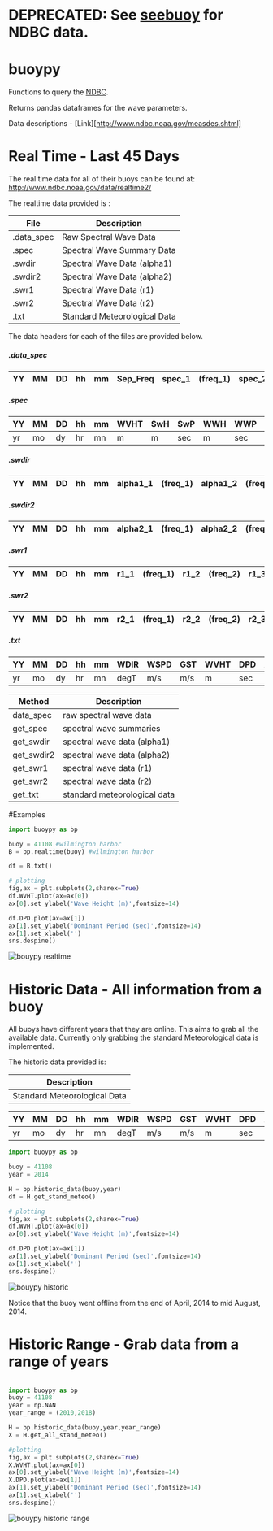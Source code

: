 # DEPRECATED: See [seebuoy](https://github.com/nickc1/seebuoy) for NDBC data.


buoypy
========

Functions to query the [NDBC](http://www.ndbc.noaa.gov/).

Returns pandas dataframes for the wave parameters.

Data descriptions - [Link][http://www.ndbc.noaa.gov/measdes.shtml]


# Real Time - Last 45 Days

The real time data for all of their buoys can be found at:
http://www.ndbc.noaa.gov/data/realtime2/

The realtime data provided is :

|File					|Description
|-------------|-----------------------
|.data_spec		|	Raw Spectral Wave Data
|.spec				|	Spectral Wave Summary Data
|.swdir				|	Spectral Wave Data (alpha1)
|.swdir2			|	Spectral Wave Data (alpha2)
|.swr1				|	Spectral Wave Data (r1)
|.swr2				|	Spectral Wave Data (r2)
|.txt					|	Standard Meteorological Data

The data headers for each of the files are provided below.

##### .data_spec

|YY	|MM	|DD	|hh	|mm	|Sep_Freq	|spec_1	|(freq_1)	|spec_2	|(freq_2)	|spec_3	|(freq_3)	|...
|---|---|---|---|---|---------|-------|---------|-------|---------|-------|---------|---

##### .spec

|YY	|MM	|DD	|hh	|mm	|WVHT	|SwH	|SwP	|WWH	|WWP	|SwD	|WWD	|STEEPNESS	|APD	|MWD
|---|---|---|---|---|-----|-----|-----|-----|-----|-----|-----|-----------|-----|---
|yr	|mo	|dy	|hr	|mn	|m		|m		|sec 	|m		|sec 	|-		|degT	| -					|sec	|degT

##### .swdir

|YY	|MM	|DD	|hh	|mm	|alpha1_1	|(freq_1)	|alpha1_2	|(freq_2)	|alpha1_3	|(freq_3)	|...
|---|---|---|---|---|---------|---------|---------|---------|---------|---------|---

##### .swdir2

|YY	|MM	|DD	|hh	|mm	|alpha2_1	|(freq_1)	|alpha2_2	|(freq_2)	|alpha2_3	|(freq_3)	|...
|---|---|---|---|---|---------|---------|---------|---------|---------|---------|---

##### .swr1

|YY	|MM	|DD	|hh	|mm	|r1_1	|(freq_1)	|r1_2	|(freq_2)	|r1_3	|(freq_3)	|...
|---|---|---|---|---|-----|---------|-----|---------|-----|---------|---

##### .swr2

|YY	|MM	|DD	|hh	|mm	|r2_1	|(freq_1)	|r2_2	|(freq_2)	|r2_3	|(freq_3)	|...
|---|---|---|---|---|-----|---------|-----|---------|-----|---------|---


##### .txt

|YY	|MM	|DD	|hh	|mm	|WDIR	|WSPD	|GST	|WVHT	|DPD	|APD	|MWD	|PRES	|ATMP	|WTMP	|DEWP	|VIS	|PTDY	|TIDE
|---|---|---|---|---|-----|-----|-----|-----|-----|-----|-----|-----|-----|-----|-----|-----|-----|----
|yr	|mo	|dy	|hr	|mn	|degT	|m/s	|m/s 	|m		|sec 	|sec	|degT	|hPa	|degC	|degC	|degC	|nmi	|hPa	|ft



| Method			| Description                   |
| ----------- |------------------------------ |
| data_spec 	| raw spectral wave data 				|
| get_spec 		| spectral wave summaries				|
| get_swdir 	| spectral wave data (alpha1) 	|
| get_swdir2 	| spectral wave data (alpha2) 	|
| get_swr1 		| spectral wave data (r1) 			|
| get_swr2 		| spectral wave data (r2) 			|
| get_txt			| standard meteorological data  |


#Examples

```python
import buoypy as bp

buoy = 41108 #wilmington harbor
B = bp.realtime(buoy) #wilmington harbor

df = B.txt()

# plotting
fig,ax = plt.subplots(2,sharex=True)
df.WVHT.plot(ax=ax[0])
ax[0].set_ylabel('Wave Height (m)',fontsize=14)

df.DPD.plot(ax=ax[1])
ax[1].set_ylabel('Dominant Period (sec)',fontsize=14)
ax[1].set_xlabel('')
sns.despine()
```

![bouypy realtime](/figures/realtime.png)


# Historic Data - All information from a buoy

All buoys have different years that they are online. This aims to grab all the available data. Currently only grabbing the standard Meteorological data is implemented.

The historic data provided is:

|Description
|-----------------------
|	Standard Meteorological Data


|YY	|MM	|DD	|hh	|mm	|WDIR	|WSPD	|GST	|WVHT	|DPD	|APD	|MWD	|PRES	|ATMP	|WTMP	|DEWP	|VIS	|TIDE
|---|---|---|---|---|-----|-----|-----|-----|-----|-----|-----|-----|-----|-----|-----|-----|----
|yr	|mo	|dy	|hr	|mn	|degT	|m/s	|m/s 	|m		|sec 	|sec	|degT	|hPa	|degC	|degC	|degC	|nmi	|ft



```python
import buoypy as bp

buoy = 41108
year = 2014

H = bp.historic_data(buoy,year)
df = H.get_stand_meteo()

# plotting
fig,ax = plt.subplots(2,sharex=True)
df.WVHT.plot(ax=ax[0])
ax[0].set_ylabel('Wave Height (m)',fontsize=14)

df.DPD.plot(ax=ax[1])
ax[1].set_ylabel('Dominant Period (sec)',fontsize=14)
ax[1].set_xlabel('')
sns.despine()
```

![bouypy historic](/figures/historic.png)

Notice that the buoy went offline from the end of April, 2014 to mid August, 2014.


# Historic Range - Grab data from a range of years

```python

import buoypy as bp
buoy = 41108
year = np.NAN
year_range = (2010,2018)

H = bp.historic_data(buoy,year,year_range)
X = H.get_all_stand_meteo()

#plotting
fig,ax = plt.subplots(2,sharex=True)
X.WVHT.plot(ax=ax[0])
ax[0].set_ylabel('Wave Height (m)',fontsize=14)
X.DPD.plot(ax=ax[1])
ax[1].set_ylabel('Dominant Period (sec)',fontsize=14)
ax[1].set_xlabel('')
sns.despine()
```

![bouypy historic range](/figures/historic_range.png)
